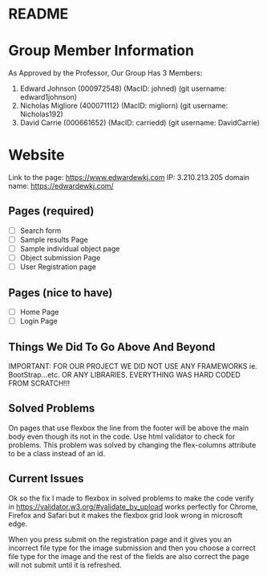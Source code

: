 # README

# Group Member Information
As Approved by the Professor, Our Group Has 3 Members:
1) Edward Johnson (000972548) (MacID: johned) (git username: edward1johnson)
2) Nicholas Migliore (400071112) (MacID: migliorn) (git username: Nicholas192)
3) David Carrie (000661652) (MacID: carriedd) (git username: DavidCarrie)

# Website
Link to the page: https://www.edwardewkj.com
IP: 3.210.213.205
domain name: https://edwardewkj.com/

## Pages (required)

- [ ] Search form
- [ ] Sample results Page 
- [ ] Sample individual object page
- [ ] Object submission Page
- [ ] User Registration page

## Pages (nice to have)

- [ ] Home Page
- [ ] Login Page

## Things We Did To Go Above And Beyond

IMPORTANT: FOR OUR PROJECT WE DID NOT USE ANY FRAMEWORKS ie. BootStrap...etc. OR ANY LIBRARIES. EVERYTHING WAS HARD CODED FROM SCRATCH!!!

## Solved Problems

On pages that use flexbox the line from the footer will be above the main body even though its not in the code. Use html validator to check for problems. This problem was solved by changing the flex-columns attribute to be a class instead of an id.

## Current Issues

Ok so the fix I made to flexbox in solved problems to make the code verify in https://validator.w3.org/#validate_by_upload works perfectly for Chrome, Firefox and Safari but it makes the flexbox grid look wrong in microsoft edge.

When you press submit on the registration page and it gives you an incorrect file type for the image submission and then you choose
a correct file type for the image and the rest of the fields are also correct the page will not submit until it is refreshed.
